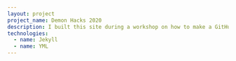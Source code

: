```yaml
---
layout: project
project_name: Demon Hacks 2020
description: I built this site during a workshop on how to make a GitHub Pages site with Jekyll
technologies:
  - name: Jekyll
  - name: YML
---
```

